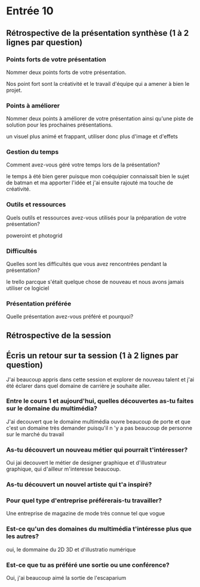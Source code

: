 # Entrée 10
## Rétrospective de la présentation synthèse (1 à 2 lignes par question)

### Points forts de votre présentation 
Nommer deux points forts de votre présentation.

Nos point fort sont la créativité et le travail d'équipe qui a amener à bien le projet. 

### Points à améliorer
Nommer deux points à améliorer de votre présentation ainsi qu'une piste de solution pour les prochaines présentations. 

un visuel plus animé et frappant, utiliser donc plus d'image et d'effets

### Gestion du temps
Comment avez-vous géré votre temps lors de la présentation?

le temps à été bien gerer puisque mon coéquipier connaissait bien le sujet de batman et ma apporter l'idée et j'ai ensuite rajouté ma touche de créativité. 

### Outils et ressources
Quels outils et ressources avez-vous utilisés pour la préparation de votre présentation?

poweroint et photogrid


### Difficultés
Quelles sont les difficultés que vous avez rencontrées pendant la présentation?

le trello parcque s'était quelque chose de nouveau et nous avons jamais utiliser ce logiciel

### Présentation préférée
Quelle présentation avez-vous préféré et pourquoi?

## Rétrospective de la session
## Écris un retour sur ta session (1 à 2 lignes par question)

J'ai beaucoup appris dans cette session et explorer de nouveau talent et j'ai été éclarer dans quel domaine de carrière je souhaite aller.

### Entre le cours 1 et aujourd'hui, quelles découvertes as-tu faites sur le domaine du multimédia? 

J'ai decouvert que le domaine multimédia ouvre beaucoup de porte et que c'est un domaine très demander puisqu'il n 'y a pas beaucoup de personne sur le marché du travail

### As-tu découvert un nouveau métier qui pourrait t'intéresser? 

Oui jai decouvert le métier de designer graphique et d'illustrateur graphique, qui d'ailleur m'interesse beaucoup.

### As-tu découvert un nouvel artiste qui t'a inspiré? 

### Pour quel type d'entreprise préférerais-tu travailler? 

Une entreprise de magazine de mode très connue tel que vogue

### Est-ce qu'un des domaines du multimédia t'intéresse plus que les autres? 

oui, le dommaine du 2D 3D et d'illustratio numérique

### Est-ce que tu as préféré une sortie ou une conférence?

Oui, j'ai beaucoup aimé la sortie de l'escaparium

